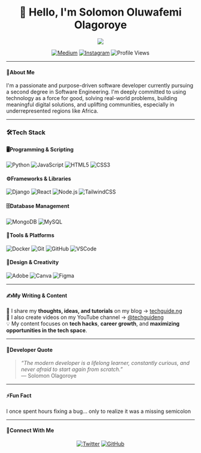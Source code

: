 <!-- Profile README for Solomon Olagoroye -->

<h1 align="center">👋 Hello, I'm Solomon Oluwafemi Olagoroye</h1>

<p align="center">
  <a href="https://techguide.ng">
    <img src="https://readme-typing-svg.herokuapp.com?lines=Software+Engineering+Student;Front-end+Developer;Open+Source+Advocate;Tech+for+Africa+Pilot&center=true&size=22&color=14d919&width=700&background=00000000&vCenter=true&pause=1500&borderRadius=15">
  </a>
</p>


<p align="center">
  <a href="https://medium.com/femiwebdev"><img src="https://img.shields.io/badge/Medium-D9DBDA??style=for-the-badge&logo=medium&logoColor=black&border_radius=20" alt="Medium"></a>
  <a href="https://instagram.com/femiweb.dev"><img src="https://img.shields.io/badge/Instagram-0C590C??style=for-the-badge&logo=instagram&logoColor=white&border_radius=20" alt="Instagram"></a>
  <img src="https://komarev.com/ghpvc/?username=solomonolagoroye&color=blue&style=flat-square" alt="Profile Views"/>
</p>

---

#### 🌟About Me  

I'm a passionate and purpose-driven software developer currently pursuing a second degree in Software Engineering. I'm deeply committed to using technology as a force for good, solving real-world problems, building meaningful digital solutions, and uplifting communities, especially in underrepresented regions like Africa.

---

### 🛠️Tech Stack
#### 🖥️Programming & Scripting
![Python](https://img.shields.io/badge/Python-3776AB?style=for-the-badge&logo=python&logoColor=white&border_radius=20)
![JavaScript](https://img.shields.io/badge/JavaScript-F7DF1E?style=for-the-badge&logo=javascript&logoColor=black&border_radius=20)
![HTML5](https://img.shields.io/badge/HTML5-E34F26?style=for-the-badge&logo=html5&logoColor=white&border_radius=20)
![CSS3](https://img.shields.io/badge/CSS3-1572B6?style=for-the-badge&logo=css3&logoColor=white&border_radius=20)

#### ⚙️Frameworks & Libraries
![Django](https://img.shields.io/badge/Django-092E20?style=for-the-badge&logo=django&logoColor=white&border_radius=20)
![React](https://img.shields.io/badge/React-20232A?style=for-the-badge&logo=react&logoColor=61DAFB&border_radius=20)
![Node.js](https://img.shields.io/badge/Node.js-339933?style=for-the-badge&logo=node.js&logoColor=white&border_radius=20)
![TailwindCSS](https://img.shields.io/badge/TailwindCSS-38B2AC?style=for-the-badge&logo=tailwindcss&logoColor=white&border_radius=20)

#### 🗄️Database Management
![MongoDB](https://img.shields.io/badge/MongoDB-4EA94B?style=for-the-badge&logo=mongodb&logoColor=white&border_radius=20)
![MySQL](https://img.shields.io/badge/MySQL-4479A1?style=for-the-badge&logo=mysql&logoColor=white&border_radius=20)

#### 🧰Tools & Platforms
![Docker](https://img.shields.io/badge/Docker-2496ED?style=for-the-badge&logo=docker&logoColor=white&border_radius=20)
![Git](https://img.shields.io/badge/Git-F05032?style=for-the-badge&logo=git&logoColor=white&border_radius=20)
![GitHub](https://img.shields.io/badge/GitHub-181717?style=for-the-badge&logo=github&logoColor=white&border_radius=20)
![VSCode](https://img.shields.io/badge/VS%20Code-0078D4?style=for-the-badge&logo=visualstudiocode&logoColor=white&border_radius=20)

#### 🎨Design & Creativity
![Adobe](https://img.shields.io/badge/Adobe%20-31A8FF?style=for-the-badge&logo=adobe&logoColor=white&border_radius=20)
![Canva](https://img.shields.io/badge/Canva-00C4CC?style=for-the-badge&logo=canva&logoColor=white&border_radius=20)
![Figma](https://img.shields.io/badge/Figma-F24E1E?style=for-the-badge&logo=figma&logoColor=white&border_radius=20)

---

#### ✍️My Writing & Content  

📝 I share my **thoughts, ideas, and tutorials** on my blog → [techguide.ng](https://techguide.ng)  
🎥 I also create videos on my YouTube channel → [@techguideng](https://www.youtube.com/@techguideng)  
💡 My content focuses on **tech hacks**, **career growth**, and **maximizing opportunities in the tech space**.

---

#### 🧠Developer Quote  

> *“The modern developer is a lifelong learner, constantly curious, and never afraid to start again from scratch.”*  
> — Solomon Olagoroye

---

#### ⚡Fun Fact  

I once spent hours fixing a bug... only to realize it was a missing semicolon

---

#### 💬Connect With Me  

<p align="center">
  <a href="https://x.com/femiwebdev"><img src="https://img.shields.io/badge/Twitter-1DA1F2?style=for-the-badge&logo=x&logoColor=white&border_radius=20" alt="Twitter"></a>
  <a href="https://github.com/femiwebdev"><img src="https://img.shields.io/badge/GitHub-181717?style=for-the-badge&logo=github&logoColor=white&border_radius=20" alt="GitHub"></a>
</p>
